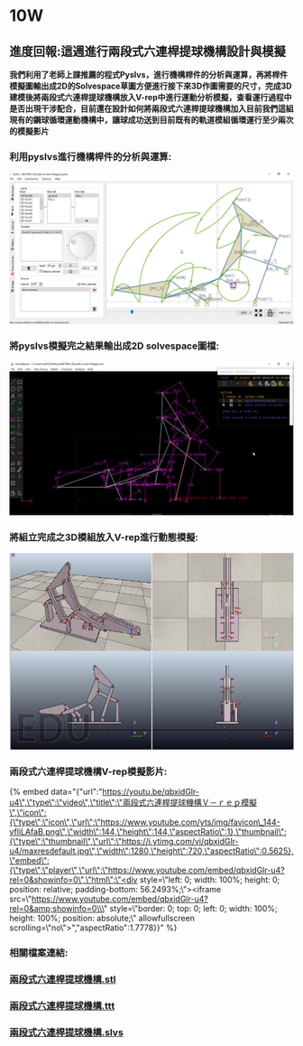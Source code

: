 # 10W

## 進度回報:這週進行兩段式六連桿提球機構設計與模擬

**我們利用了老師上課推薦的程式Pyslvs，進行機構桿件的分析與運算，再將桿件模擬圖輸出成2D的Solvespace草圖方便進行接下來3D作圖需要的尺寸，完成3D建模後將兩段式六連桿提球機構放入V-rep中進行運動分析模擬，查看運行過程中是否出現干涉配合，目前還在設計如何將兩段式六連桿提球機構加入目前我們這組現有的鋼球循環運動機構中，讓球成功送到目前既有的軌道模組循環運行至少兩次的模擬影片**

### 利用pyslvs進行機構桿件的分析與運算:

![](../.gitbook/assets/liu-lian-gan-pys.png)

### 將pyslvs模擬完之結果輸出成2D solvespace圖檔:

![](../.gitbook/assets/liu-lian-gan-slovespaces.png)

### 將組立完成之3D模組放入V-rep進行動態模擬:

![](../.gitbook/assets/liu-lian-gan.png)

### **兩段式六連桿提球機構V-rep模擬影片:**

{% embed data="{\"url\":\"https://youtu.be/qbxidGlr-u4\",\"type\":\"video\",\"title\":\"兩段式六連桿提球機構Ｖ－ｒｅｐ模擬\",\"icon\":{\"type\":\"icon\",\"url\":\"https://www.youtube.com/yts/img/favicon\_144-vfliLAfaB.png\",\"width\":144,\"height\":144,\"aspectRatio\":1},\"thumbnail\":{\"type\":\"thumbnail\",\"url\":\"https://i.ytimg.com/vi/qbxidGlr-u4/maxresdefault.jpg\",\"width\":1280,\"height\":720,\"aspectRatio\":0.5625},\"embed\":{\"type\":\"player\",\"url\":\"https://www.youtube.com/embed/qbxidGlr-u4?rel=0&showinfo=0\",\"html\":\"<div style=\\\"left: 0; width: 100%; height: 0; position: relative; padding-bottom: 56.2493%;\\\"><iframe src=\\\"https://www.youtube.com/embed/qbxidGlr-u4?rel=0&amp;showinfo=0\\\" style=\\\"border: 0; top: 0; left: 0; width: 100%; height: 100%; position: absolute;\\\" allowfullscreen scrolling=\\\"no\\\"></iframe></div>\",\"aspectRatio\":1.7778}}" %}

### **相關檔案連結:**

### [**兩段式六連桿提球機構.stl**](https://github.com/s40523136/cd2018/blob/master/mechanism/Two%20stage%20six%20link%20lifting%20mechanism/body.stl)

### [**兩段式六連桿提球機構.ttt**](https://github.com/s40523136/cd2018/blob/master/mechanism/Two%20stage%20six%20link%20lifting%20mechanism/Ball%20lifter.ttt)

### [**兩段式六連桿提球機構.slvs**](https://github.com/s40523136/cd2018/blob/master/mechanism/Two%20stage%20six%20link%20lifting%20mechanism/Ball%20lifter.slvs)

